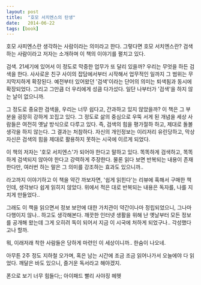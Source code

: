 ```yaml
---
layout: post
title:  "호모 서치엔스의 탄생"
date:   2014-06-22
tags: [book]
---
```


호모 사피엔스란 생각하는 사람이라는 의미라고 한다. 그렇다면 호모 서치엔스란? 검색하는 사람이라고 저자는 소개하며 이 책의 이야기를 펼치고 있다. 

  검색. 21세기에 있어서 이 정도로 막중한 업무가 또 달리 있을까? 우리는 무엇을 하든 검색을 한다. 사사로운 친구 사이의 잡담에서부터 시작해서 업무적인 일까지 그 범위는 무지막지하게 확장된다. 예전부터 있어왔던 '검색'이라는 단어의 의미는 퇴색됨과 동시에 확장되었다. 그리고 그만큼 더 우리에게 성큼 다가섰다. 일단 나부터가 '검색'을 하지 않는 날이 없으니까. 

  그 정도로 중요한 검색을, 우리는 너무 쉽다고, 간과하고 있지 않았을까? 이 책은 그 부분을 굉장히 강하게 꼬집고 있다. 그 정도로 삶의 중심으로 우뚝 서게 된 개념을 세상 사람들은 여전히 옛날 방식으로 다루고 있다. 즉, 검색의 힘을 평가절하 하고, 제대로 돌볼 생각을 하지 않는다. 그 결과는 처참하다. 자신의 개인정보는 이리저리 유린당하고, 막상 자신은 검색의 힘을 제대로 활용하지 못하는 시국에 이르게 되었다. 

  이 책의 저자는 '호모 서치엔스'가 되어야 한다고 말하고 있다. 똑똑하게 검색하고, 똑똑하게 검색되지 않아야 한다고 강력하게 주장한다. 물론 읽다 보면 반복되는 내용이 존재한다만, 여러번 하는 말은 그 의미를 강조하는 효과도 있으니까.. 

  라고까지 이야기하고 이 책을 약간 까보자면, '쉽게 읽힌다'는 리뷰에 혹해서 구매한 책인데, 생각보다 쉽게 읽히지 않았다. 위에서 적은 대로 반복되는 내용은 독자를, 나를 지치게 만들었다.. 

  그래도 이 책을 읽으면서 정보 보안에 대한 가치관이 약간이나마 정립되었으니, 그나마 다행이지 않나.. 하고도 생각해본다. 깨끗한 인터넷 생활을 위해 난 옛날부터 모든 정보를 공개해 왔는데 그게 오히려 독이 되어서 지금 이 시국에 처하게 되었구나.. 각성했다고나 할까. 

  뭐, 이래저래 착한 사람들은 당하게 마련인 이 세상이니까.. 한숨이 나오네. 

  아무튼 2주 정도 지하철 오가며, 혹은 남는 시간에 조금 조금 읽어나가서 오늘에야 다 읽었다. 깨달은 바도 있으니, 즐거운 독서라고 해야겠지. 

  폰으로 보기 너무 힘들다;; 아이패드 빨리 사야징 헤헷